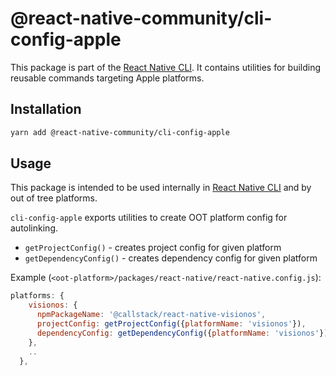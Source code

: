 # @react-native-community/cli-config-apple

This package is part of the [React Native CLI](../../README.md). It contains utilities for building reusable commands targeting Apple platforms.

## Installation

```sh
yarn add @react-native-community/cli-config-apple
```

## Usage

This package is intended to be used internally in [React Native CLI](../../README.md) and by out of tree platforms.

`cli-config-apple` exports utilities to create OOT platform config for autolinking.

- `getProjectConfig()` - creates project config for given platform
- `getDependencyConfig()` - creates dependency config for given platform

Example (`<oot-platform>/packages/react-native/react-native.config.js`):

```js
platforms: {
    visionos: {
      npmPackageName: '@callstack/react-native-visionos',
      projectConfig: getProjectConfig({platformName: 'visionos'}),
      dependencyConfig: getDependencyConfig({platformName: 'visionos'}),
    },
    ..
  },
```
